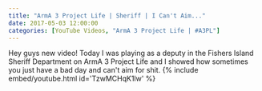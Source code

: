 ```yaml
---
title: "ArmA 3 Project Life | Sheriff | I Can't Aim..."
date: 2017-05-03 12:00:00
categories: [YouTube Videos, "ArmA 3 Project Life | #A3PL"]
---
```

Hey guys new video! Today I was playing as a deputy in the Fishers Island Sheriff Department on ArmA 3 Project Life and I showed how sometimes you just have a bad day and can't aim for shit.
{% include embed/youtube.html id='TzwMCHqK1lw' %}